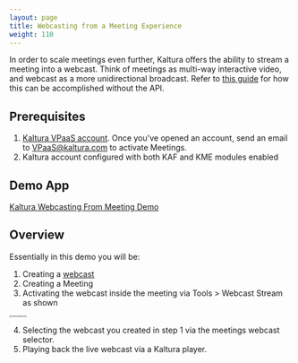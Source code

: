 ```yaml
---
layout: page
title: Webcasting from a Meeting Experience 
weight: 110
---
```


In order to scale meetings even further, Kaltura offers the ability to stream a meeting into a webcast. Think of meetings as multi-way interactive video, and webcast as a more unidirectional broadcast. Refer to [this guide](https://learning.kaltura.com/media/How+To+Launch+Webcasting+Through+Kaltura+Meetings/1_7xvdelh8) for how this can be accomplished without the API.

## Prerequisites

1. [Kaltura VPaaS account](https://corp.kaltura.com/video-paas/registration?utm_campaign=Meetabout&utm_medium=affiliates&utm_source=GitHub). Once you've opened an account, send an email to [VPaaS@kaltura.com](mailto:VPaaS@kaltura.com) to activate Meetings.
2. Kaltura account configured with both KAF and KME modules enabled

## Demo App

[Kaltura Webcasting From Meeting Demo](https://github.com/kaltura-vpaas/webcasting-from-meeting)

## Overview

Essentially in this demo you will be:

1. Creating a [webcast](../Live-Video-Webcasting/Creating-and-Managing-Live-Webcasts.html) 
2. Creating a Meeting
3. Activating the webcast inside the meeting via Tools > Webcast Stream as shown

<img src="/assets/images/meetingwebcast.png" alt="meetingwebcast" style="zoom: 25%;" />

4. Selecting the webcast you created in step 1 via the meetings webcast selector.
5. Playing back the live webcast via a Kaltura player. 



